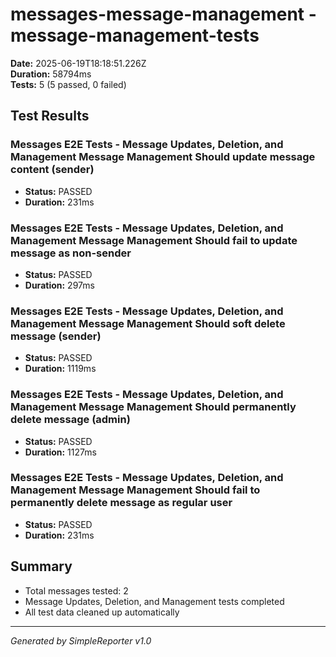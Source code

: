 # messages-message-management - message-management-tests

**Date:** 2025-06-19T18:18:51.226Z  
**Duration:** 58794ms  
**Tests:** 5 (5 passed, 0 failed)

## Test Results


### Messages E2E Tests - Message Updates, Deletion, and Management Message Management Should update message content (sender)
- **Status:** PASSED
- **Duration:** 231ms



### Messages E2E Tests - Message Updates, Deletion, and Management Message Management Should fail to update message as non-sender
- **Status:** PASSED
- **Duration:** 297ms



### Messages E2E Tests - Message Updates, Deletion, and Management Message Management Should soft delete message (sender)
- **Status:** PASSED
- **Duration:** 1119ms



### Messages E2E Tests - Message Updates, Deletion, and Management Message Management Should permanently delete message (admin)
- **Status:** PASSED
- **Duration:** 1127ms



### Messages E2E Tests - Message Updates, Deletion, and Management Message Management Should fail to permanently delete message as regular user
- **Status:** PASSED
- **Duration:** 231ms



## Summary

- Total messages tested: 2
- Message Updates, Deletion, and Management tests completed
- All test data cleaned up automatically

---
*Generated by SimpleReporter v1.0*
